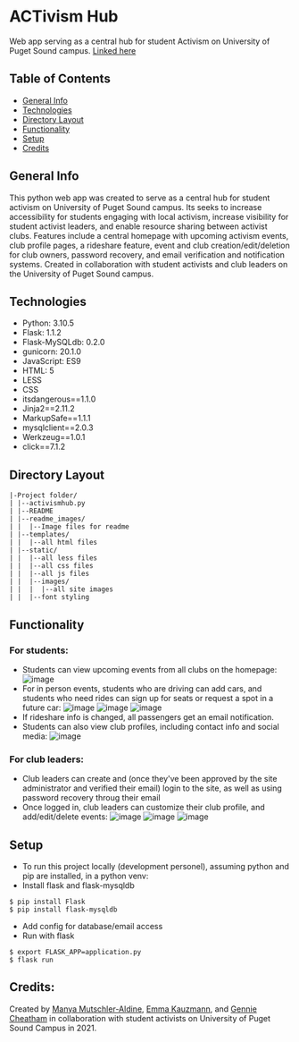 # ACTivism Hub
Web app serving as a central hub for student Activism on University of Puget Sound campus. [Linked here](https://www.pugetsoundactivism.com)

## Table of Contents
* [General Info](#general-info)
* [Technologies](#technologies)
* [Directory Layout](#directory-layout)
* [Functionality](#functionality)
* [Setup](#setup)
* [Credits](#credits)

## General Info
This python web app was created to serve as a central hub for student activism on University of Puget Sound campus. Its seeks to increase accessibility for students engaging with local activism, increase visibility for student activist leaders, and enable resource sharing between activist clubs. Features include a central homepage with upcoming activism events, club profile pages, a rideshare feature, event and club creation/edit/deletion for club owners, password recovery, and email verification and notification systems. Created in collaboration with student activists and club leaders on the University of Puget Sound campus.

## Technologies
* Python: 3.10.5
* Flask: 1.1.2
* Flask-MySQLdb: 0.2.0
* gunicorn: 20.1.0
* JavaScript: ES9
* HTML: 5
* LESS
* CSS
* itsdangerous==1.1.0
* Jinja2==2.11.2
* MarkupSafe==1.1.1
* mysqlclient==2.0.3
* Werkzeug==1.0.1
* click==7.1.2

## Directory Layout
```
|-Project folder/
| |--activismhub.py
| |--README
| |--readme_images/
| |  |--Image files for readme
| |--templates/
| |  |--all html files
| |--static/
| |  |--all less files
| |  |--all css files
| |  |--all js files
| |  |--images/
| |  |  |--all site images
| |  |--font styling
```

## Functionality

### For students:
* Students can view upcoming events from all clubs on the homepage:
![image](/readme_images/homepage.PNG)
* For in person events, students who are driving can add cars, and students who need rides can sign up for seats or request a spot in a future car:
![image](/readme_images/rideshare.PNG)
![image](/readme_images/add_car.PNG)
![image](/readme_images/reserve_seat.PNG)
* If rideshare info is changed, all passengers get an email notification.
* Students can also view club profiles, including contact info and social media:
![image](/readme_images/club_page.PNG)

### For club leaders:
* Club leaders can create and (once they've been approved by the site administrator and verified their email) login to the site, as well as using password recovery throug their email
* Once logged in, club leaders can customize their club profile, and add/edit/delete events:
![image](/readme_images/edit_club_profile.PNG)
![image](/readme_images/add_event.PNG)
![image](/readme_images/edit_event.PNG)

## Setup
* To run this project locally (development personel), assuming python and pip are installed, in a python venv:
* Install flask and flask-mysqldb
```
$ pip install Flask
$ pip install flask-mysqldb
```
* Add config for database/email access
* Run with flask
```
$ export FLASK_APP=application.py
$ flask run
```

## Credits:
Created by [Manya Mutschler-Aldine](https://github.com/manyam686), [Emma Kauzmann](https://github.com/EmmaKau), and [Gennie Cheatham](https://github.com/genniebean48) in collaboration with student activists on University of Puget Sound Campus in 2021. 
